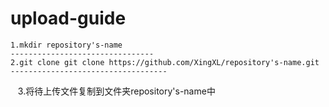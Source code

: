 # upload-guide
    1.mkdir repository's-name
    --------------------------------
    2.git clone git clone https://github.com/XingXL/repository's-name.git
    -----------------------------------
    3.将待上传文件复制到文件夹repository's-name中
    

